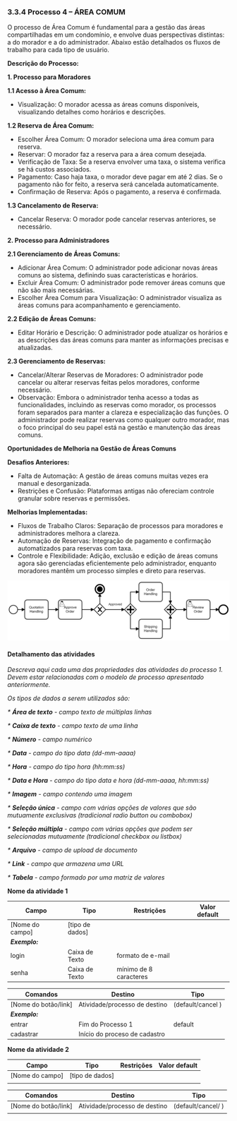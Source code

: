 ### 3.3.4 Processo 4 – ÁREA COMUM

O processo de Área Comum é fundamental para a gestão das áreas compartilhadas em um condomínio, e envolve duas perspectivas distintas: a do morador e a do administrador. Abaixo estão detalhados os fluxos de trabalho para cada tipo de usuário.

**Descrição do Processo:**

**1. Processo para Moradores**

**1.1 Acesso à Área Comum:**

* Visualização: O morador acessa as áreas comuns disponíveis, visualizando detalhes como horários e descrições.
  
**1.2 Reserva de Área Comum:**

* Escolher Área Comum: O morador seleciona uma área comum para reserva.
* Reservar: O morador faz a reserva para a área comum desejada.
* Verificação de Taxa: Se a reserva envolver uma taxa, o sistema verifica se há custos associados.
* Pagamento: Caso haja taxa, o morador deve pagar em até 2 dias. Se o pagamento não for feito, a reserva será cancelada automaticamente.
* Confirmação de Reserva: Após o pagamento, a reserva é confirmada.
  
**1.3 Cancelamento de Reserva:**

* Cancelar Reserva: O morador pode cancelar reservas anteriores, se necessário.
  
**2. Processo para Administradores**

**2.1 Gerenciamento de Áreas Comuns:**

* Adicionar Área Comum: O administrador pode adicionar novas áreas comuns ao sistema, definindo suas características e horários.
* Excluir Área Comum: O administrador pode remover áreas comuns que não são mais necessárias.
* Escolher Área Comum para Visualização: O administrador visualiza as áreas comuns para acompanhamento e gerenciamento.
  
**2.2 Edição de Áreas Comuns:**

* Editar Horário e Descrição: O administrador pode atualizar os horários e as descrições das áreas comuns para manter as informações precisas e atualizadas.
  
**2.3 Gerenciamento de Reservas:**

* Cancelar/Alterar Reservas de Moradores: O administrador pode cancelar ou alterar reservas feitas pelos moradores, conforme necessário.
* Observação: Embora o administrador tenha acesso a todas as funcionalidades, incluindo as reservas como morador, os processos foram separados para manter a clareza e especialização das funções. O administrador pode realizar reservas como qualquer outro morador, mas o foco principal do seu papel está na gestão e manutenção das áreas comuns.

**Oportunidades de Melhoria na Gestão de Áreas Comuns**

**Desafios Anteriores:**

* Falta de Automação: A gestão de áreas comuns muitas vezes era manual e desorganizada.
* Restrições e Confusão: Plataformas antigas não ofereciam controle granular sobre reservas e permissões.
  
**Melhorias Implementadas:**

* Fluxos de Trabalho Claros: Separação de processos para moradores e administradores melhora a clareza.
* Automação de Reservas: Integração de pagamento e confirmação automatizados para reservas com taxa.
* Controle e Flexibilidade: Adição, exclusão e edição de áreas comuns agora são gerenciadas eficientemente pelo administrador, enquanto moradores mantêm um processo simples e direto para reservas.

![Exemplo de um Modelo BPMN do PROCESSO 1](images/process.png "Modelo BPMN do Processo 1.")

#### Detalhamento das atividades

_Descreva aqui cada uma das propriedades das atividades do processo 1. 
Devem estar relacionadas com o modelo de processo apresentado anteriormente._

_Os tipos de dados a serem utilizados são:_

_* **Área de texto** - campo texto de múltiplas linhas_

_* **Caixa de texto** - campo texto de uma linha_

_* **Número** - campo numérico_

_* **Data** - campo do tipo data (dd-mm-aaaa)_

_* **Hora** - campo do tipo hora (hh:mm:ss)_

_* **Data e Hora** - campo do tipo data e hora (dd-mm-aaaa, hh:mm:ss)_

_* **Imagem** - campo contendo uma imagem_

_* **Seleção única** - campo com várias opções de valores que são mutuamente exclusivas (tradicional radio button ou combobox)_

_* **Seleção múltipla** - campo com várias opções que podem ser selecionadas mutuamente (tradicional checkbox ou listbox)_

_* **Arquivo** - campo de upload de documento_

_* **Link** - campo que armazena uma URL_

_* **Tabela** - campo formado por uma matriz de valores_


**Nome da atividade 1**

| **Campo**       | **Tipo**         | **Restrições** | **Valor default** |
| ---             | ---              | ---            | ---               |
| [Nome do campo] | [tipo de dados]  |                |                   |
| ***Exemplo:***  |                  |                |                   |
| login           | Caixa de Texto   | formato de e-mail |                |
| senha           | Caixa de Texto   | mínimo de 8 caracteres |           |

| **Comandos**         |  **Destino**                   | **Tipo** |
| ---                  | ---                            | ---               |
| [Nome do botão/link] | Atividade/processo de destino  | (default/cancel  ) |
| ***Exemplo:***       |                                |                   |
| entrar               | Fim do Processo 1              | default           |
| cadastrar            | Início do proceso de cadastro  |                   |


**Nome da atividade 2**

| **Campo**       | **Tipo**         | **Restrições** | **Valor default** |
| ---             | ---              | ---            | ---               |
| [Nome do campo] | [tipo de dados]  |                |                   |
|                 |                  |                |                   |

| **Comandos**         |  **Destino**                   | **Tipo**          |
| ---                  | ---                            | ---               |
| [Nome do botão/link] | Atividade/processo de destino  | (default/cancel/  ) |
|                      |                                |                   |
